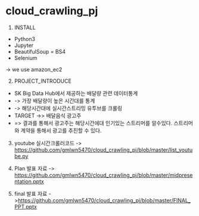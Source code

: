 # cloud_crawling_pj

1. INSTALL
 - Python3
 - Jupyter
 - BeautifulSoup = BS4
 - Selenium
 
 -> we use amazon_ec2
 
2. PROJECT_INTRODUCE
 - SK Big Data Hub에서 제공하는 배달량 관련 데이터통계
 - -> 가장 배달량이 높은 시간대를 통계
 - -> 해당시간대에 실시간스트리밍 유투브를 크롤링
 - TARGET ->> 배달음식 광고주
 - => 결과를 통해서 광고주는 해당시간에대 인기있는 스트리머를 알수있다.
스트리머와 계약을 통해서 광고를 추진할 수 있다.
   
3. youtube 실시간크롤러코드 -> https://github.com/gmlwn5470/cloud_crawling_pj/blob/master/list_youtube.py

4. Plan 발표 자료 -> https://github.com/gmlwn5470/cloud_crawling_pj/blob/master/midpresentation.pptx
5. final 발표 자료 ->https://github.com/gmlwn5470/cloud_crawling_pj/blob/master/FINAL_PPT.pptx
